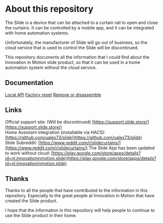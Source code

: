 # About this repository

The Slide is a device that can be attached to a curtain rail to open and close the curtains. It can be controlled by a mobile app, and it can be integrated with home automation systems.

Unfortunately, the manufacturer of Slide will go out of business, so the cloud service that is used to control the Slide will be discontinued.

This repository documents all the information that I could find about the Innovation in Motion slide product, so that it can be used in a home automation system without the cloud service.

## Documentation

[Local API](Local_api.md)
[Factory reset](FactoryReset.md)
[Remove or disassemble](RemoveOrDissassemble.md)

## Links

Official support site: (Will be discontinued) [https://support.slide.store/](https://support.slide.store/)  
Home Assistant integration (installable via HACS): [https://github.com/ualex73/slide](https://github.com/ualex73/slide)  
Slide Subreddit: [https://www.reddit.com/r/slidecurtains/](https://www.reddit.com/r/slidecurtains/)
The Slide App has been updated to work without cloud: [https://play.google.com/store/apps/details?id=nl.innovationinmotion.slide](https://play.google.com/store/apps/details?id=nl.innovationinmotion.slide)

## Thanks

Thanks to all the people that have contributed to the information in this repository. Especially to the great people at Innovation in Motion that have created the Slide product.

I hope that the information in this repository will help people to continue to use the Slide product in their home.  

